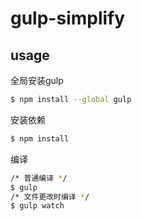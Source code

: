 # gulp-simplify

## usage

全局安装gulp

```bash
$ npm install --global gulp
```

安装依赖

```bash
$ npm install
```

编译

```bash
/* 普通编译 */
$ gulp
/* 文件更改时编译 */
$ gulp watch
```
   
